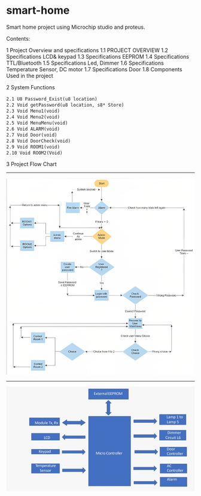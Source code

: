 # smart-home
Smart home project using Microchip studio and proteus.

Contents:

1 Project Overview and specifications
    1.1 PROJECT OVERVIEW
    1.2 Specifications LCD& keypad
    1.3 Specifications EEPROM
    1.4 Specifications TTL/Bluetooth
    1.5 Specifications Led, Dimmer
    1.6 Specifications Temperature Sensor, DC motor
    1.7 Specifications Door
    1.8 Components Used in the project

2 System Functions

    2.1 U8 Password_Exist(u8 location)
    2.2 Void getPassword(u8 location, s8* Store)
    2.3 Void Menu1(void)
    2.4 Void Menu2(void)
    2.5 Void MenuMenu(void)
    2.6 Void ALARM(void)
    2.7 Void Door(void)
    2.8 Void DoorCheck(void)
    2.9 Void ROOM1(void)
    2.10 Void ROOM2(Void)

3 Project Flow Chart
______________________________________________________________________________________

![Alt text](Updated%20Flow%20Chart.png)
______________________________________________________________________________________

![Alt text](Block%20diagram.jpg)